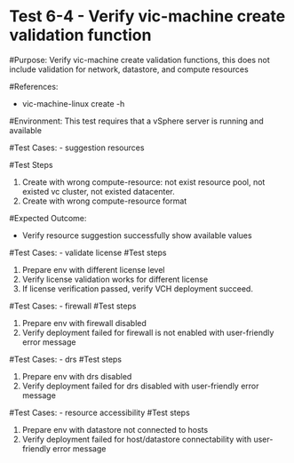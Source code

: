 Test 6-4 - Verify vic-machine create validation function
=======

#Purpose:
Verify vic-machine create validation functions, this does not include validation for network, datastore, and compute resources

#References:
* vic-machine-linux create -h

#Environment:
This test requires that a vSphere server is running and available

#Test Cases: - suggestion resources

#Test Steps
1. Create with wrong compute-resource: not exist resource pool, not existed vc cluster, not existed datacenter.
2. Create with wrong compute-resource format

#Expected Outcome:
* Verify resource suggestion successfully show available values

#Test Cases: - validate license
#Test steps
1. Prepare env with different license level
2. Verify license validation works for different license
3. If license verification passed, verify VCH deployment succeed.

#Test Cases: - firewall
#Test steps
1. Prepare env with firewall disabled
2. Verify deployment failed for firewall is not enabled with user-friendly error message

#Test Cases: - drs
#Test steps
1. Prepare env with drs disabled
2. Verify deployment failed for drs disabled with user-friendly error message

#Test Cases: - resource accessibility
#Test steps
1. Prepare env with datastore not connected to hosts
2. Verify deployment failed for host/datastore connectability with user-friendly error message
